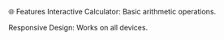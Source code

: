 
🌐 Features
Interactive Calculator: Basic arithmetic operations.

Responsive Design: Works on all devices.

